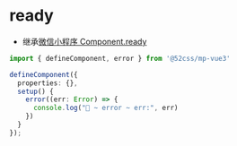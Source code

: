 # ready

* 继承[微信小程序 Component.ready](https://developers.weixin.qq.com/miniprogram/dev/reference/api/Component.html)

```ts
import { defineComponent, error } from '@52css/mp-vue3'

defineComponent({
  properties: {},
  setup() {
    error((err: Error) => {
      console.log("🚀 ~ error ~ err:", err)
    })
  }
});
```